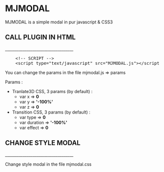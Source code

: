 MJMODAL
===========
<p>MJMODAL is a simple modal in pur javascript &amp; CSS3</p>

<h2>CALL PLUGIN IN HTML</h2>
___________________________________
			
<pre>
	&lt;!-- SCRIPT --&gt;
	&lt;script type="text/javascript" src="MJMODAL.js"&gt;&lt;/script&gt;
</pre>

<p>You can change the params in the file mjmodal.js => params</p>

<p>Params : </p>

<ul>
	<li>Tranlate3D CSS, 3 params (by default) :
		<ul>
			<li>var x => <strong>0</strong></li>
			<li>var y => <strong>'-100%'</strong></li>
			<li>var z => <strong>0</strong></li>
		</ul>
	</li>
	<li>Transition CSS, 3 params (by default) :
		<ul>
			<li>var type => <strong>0</strong></li>
			<li>var duration => <strong>'-100%'</strong></li>
			<li>var effect => <strong>0</strong></li>
		</ul>
	</li>
</ul>


<h2>CHANGE STYLE MODAL</h2>
___________________________________
	
<p>Change style modal in the file mjmodal.css</p>